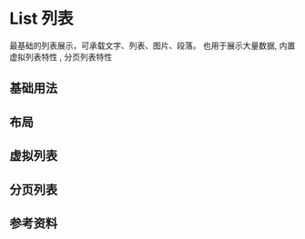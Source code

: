 # List 列表

最基础的列表展示，可承载文字、列表、图片、段落。 也用于展示大量数据, 内置虚拟列表特性 , 分页列表特性

## 基础用法


## 布局


## 虚拟列表


## 分页列表


## 参考资料